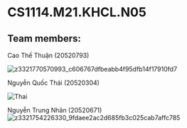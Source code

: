 # CS1114.M21.KHCL.N05

## Team members:

Cao Thế Thuận (20520793)

![z3321770570993_c606767dfbeabb4f95dfb14f17910fd7](https://user-images.githubusercontent.com/79263846/162102270-499d370e-f7cb-4cf2-a221-f37762990425.jpg)

Nguyễn Quốc Thái (20520304)

![Thai](https://user-images.githubusercontent.com/79263846/162101923-3ad8fb8b-4a8d-464a-b134-6c47263c4e13.jpg)

Nguyễn Trung Nhân (20520671)
![z3321754226330_9fdaee2ac2d685fb3c025cab7affc785](https://user-images.githubusercontent.com/79263846/162102402-89ccabb8-394b-4bd5-9ea6-450fc28d1da7.jpg)
